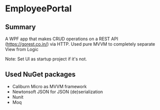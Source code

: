 # EmployeePortal

## Summary

A WPF app that makes CRUD operations on a REST API (https://gorest.co.in/) via HTTP.
Used pure MVVM to completely separate View from Logic

Note: Set UI as startup project if it's not.

## Used NuGet packages
- Caliburn Micro as MVVM framework
- Newtonsoft JSON for JSON (de)serialization
- Nunit
- Moq
